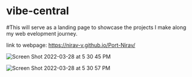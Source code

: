 # vibe-central

#This will serve as a landing page to showcase the projects I make along my web evelopment journey.

link to webpage:  https://nirav-v.github.io/Port-Nirav/

![Screen Shot 2022-03-28 at 5 30 45 PM](https://user-images.githubusercontent.com/98481913/160509160-9d251e0b-af26-4fee-bb73-10c978d35947.png)

![Screen Shot 2022-03-28 at 5 30 57 PM](https://user-images.githubusercontent.com/98481913/160509143-a45d2525-3556-42d0-84c8-57bde9372765.png)
